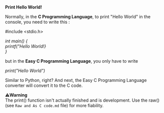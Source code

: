 **Print Hello World!**

Normally, in the **C Programming Language**, to print "Hello World" in the console, you need to write this :

#include <stdio.h>

*int main() {\
  printf("Hello World!}\
}*

but in the **Easy C Programming Language**, you only have to write


*print("Hello World")*


Similar to Python, right? And next, the Easy C Programming Language converter will convert it to the C code.

⚠️**Warning**\
The print() function isn't actually finished and is development. Use the raw() (see `Raw and As C code.md` file) for more fiability.
